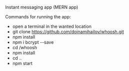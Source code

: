 Instant messaging app (MERN app)

Commands for running the app:

* open a terminal in the wanted location
* git clone https://github.com/doinamihailov/whoosh.git
* npm install
* npm i bcrypt --save
* cd /whoosh
* npm install
* cd ..
* npm start
